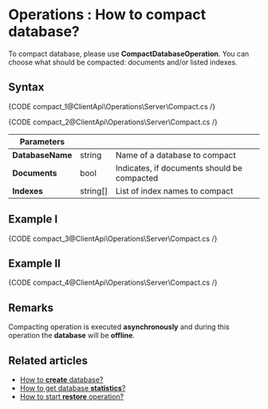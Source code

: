 ﻿# Operations : How to compact database?

To compact database, please use **CompactDatabaseOperation**. You can choose what should be compacted: documents and/or listed indexes.

## Syntax

{CODE compact_1@ClientApi\Operations\Server\Compact.cs /}

{CODE compact_2@ClientApi\Operations\Server\Compact.cs /}

| Parameters | | |
| ------------- | ------------- | ----- |
| **DatabaseName** | string | Name of a database to compact |
| **Documents** | bool | Indicates, if documents should be compacted |
| **Indexes** | string[] | List of index names to compact |

## Example I

{CODE compact_3@ClientApi\Operations\Server\Compact.cs /}


## Example II

{CODE compact_4@ClientApi\Operations\Server\Compact.cs /}


## Remarks

Compacting operation is executed **asynchronously** and during this operation the **database** will be **offline**.

## Related articles

- [How to **create** database?](../../../client-api/operations/server/create-database-operation) 
- [How to get database **statistics**?](../../../client-api/operations/maintenance/get-statistics-operation)
- [How to start **restore** operation?](../../../client-api/operations/maintenance/restore-backup-operation)

